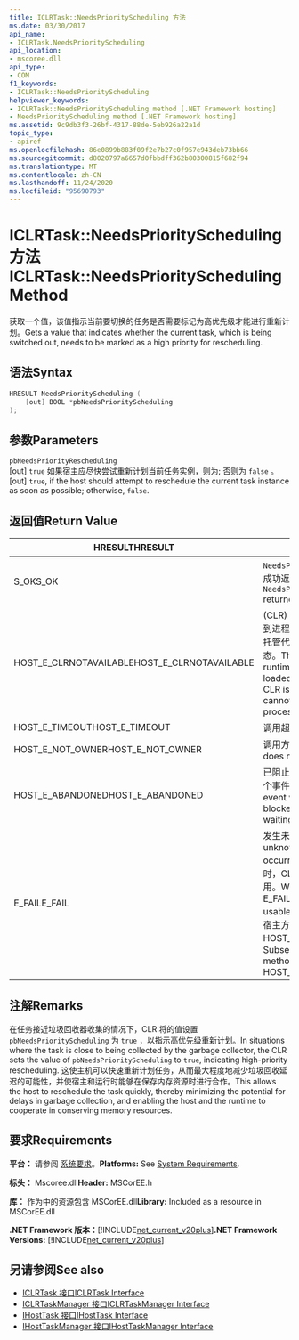 ```yaml
---
title: ICLRTask::NeedsPriorityScheduling 方法
ms.date: 03/30/2017
api_name:
- ICLRTask.NeedsPriorityScheduling
api_location:
- mscoree.dll
api_type:
- COM
f1_keywords:
- ICLRTask::NeedsPriorityScheduling
helpviewer_keywords:
- ICLRTask::NeedsPriorityScheduling method [.NET Framework hosting]
- NeedsPriorityScheduling method [.NET Framework hosting]
ms.assetid: 9c9db3f3-26bf-4317-88de-5eb926a22a1d
topic_type:
- apiref
ms.openlocfilehash: 86e0899b883f09f2e7b27c0f957e943deb73bb66
ms.sourcegitcommit: d8020797a6657d0fbbdff362b80300815f682f94
ms.translationtype: MT
ms.contentlocale: zh-CN
ms.lasthandoff: 11/24/2020
ms.locfileid: "95690793"
---
```

# <a name="iclrtaskneedspriorityscheduling-method"></a><span data-ttu-id="418cb-102">ICLRTask::NeedsPriorityScheduling 方法</span><span class="sxs-lookup"><span data-stu-id="418cb-102">ICLRTask::NeedsPriorityScheduling Method</span></span>

<span data-ttu-id="418cb-103">获取一个值，该值指示当前要切换的任务是否需要标记为高优先级才能进行重新计划。</span><span class="sxs-lookup"><span data-stu-id="418cb-103">Gets a value that indicates whether the current task, which is being switched out, needs to be marked as a high priority for rescheduling.</span></span>  
  
## <a name="syntax"></a><span data-ttu-id="418cb-104">语法</span><span class="sxs-lookup"><span data-stu-id="418cb-104">Syntax</span></span>  
  
```cpp  
HRESULT NeedsPriorityScheduling (  
    [out] BOOL *pbNeedsPriorityScheduling  
);  
```  
  
## <a name="parameters"></a><span data-ttu-id="418cb-105">参数</span><span class="sxs-lookup"><span data-stu-id="418cb-105">Parameters</span></span>  

 `pbNeedsPriorityRescheduling`  
 <span data-ttu-id="418cb-106">[out] `true` 如果宿主应尽快尝试重新计划当前任务实例，则为; 否则为 `false` 。</span><span class="sxs-lookup"><span data-stu-id="418cb-106">[out] `true`, if the host should attempt to reschedule the current task instance as soon as possible; otherwise, `false`.</span></span>  
  
## <a name="return-value"></a><span data-ttu-id="418cb-107">返回值</span><span class="sxs-lookup"><span data-stu-id="418cb-107">Return Value</span></span>  
  
|<span data-ttu-id="418cb-108">HRESULT</span><span class="sxs-lookup"><span data-stu-id="418cb-108">HRESULT</span></span>|<span data-ttu-id="418cb-109">说明</span><span class="sxs-lookup"><span data-stu-id="418cb-109">Description</span></span>|  
|-------------|-----------------|  
|<span data-ttu-id="418cb-110">S_OK</span><span class="sxs-lookup"><span data-stu-id="418cb-110">S_OK</span></span>|<span data-ttu-id="418cb-111">`NeedsPriorityRescheduling` 已成功返回。</span><span class="sxs-lookup"><span data-stu-id="418cb-111">`NeedsPriorityRescheduling` returned successfully.</span></span>|  
|<span data-ttu-id="418cb-112">HOST_E_CLRNOTAVAILABLE</span><span class="sxs-lookup"><span data-stu-id="418cb-112">HOST_E_CLRNOTAVAILABLE</span></span>|<span data-ttu-id="418cb-113"> (CLR) 的公共语言运行时未加载到进程中，或 CLR 处于无法运行托管代码或成功处理调用的状态。</span><span class="sxs-lookup"><span data-stu-id="418cb-113">The common language runtime (CLR) has not been loaded into a process, or the CLR is in a state in which it cannot run managed code or process the call successfully.</span></span>|  
|<span data-ttu-id="418cb-114">HOST_E_TIMEOUT</span><span class="sxs-lookup"><span data-stu-id="418cb-114">HOST_E_TIMEOUT</span></span>|<span data-ttu-id="418cb-115">调用超时。</span><span class="sxs-lookup"><span data-stu-id="418cb-115">The call timed out.</span></span>|  
|<span data-ttu-id="418cb-116">HOST_E_NOT_OWNER</span><span class="sxs-lookup"><span data-stu-id="418cb-116">HOST_E_NOT_OWNER</span></span>|<span data-ttu-id="418cb-117">调用方不拥有该锁。</span><span class="sxs-lookup"><span data-stu-id="418cb-117">The caller does not own the lock.</span></span>|  
|<span data-ttu-id="418cb-118">HOST_E_ABANDONED</span><span class="sxs-lookup"><span data-stu-id="418cb-118">HOST_E_ABANDONED</span></span>|<span data-ttu-id="418cb-119">已阻止的线程或纤程正在等待某个事件时，该事件被取消。</span><span class="sxs-lookup"><span data-stu-id="418cb-119">An event was canceled while a blocked thread or fiber was waiting on it.</span></span>|  
|<span data-ttu-id="418cb-120">E_FAIL</span><span class="sxs-lookup"><span data-stu-id="418cb-120">E_FAIL</span></span>|<span data-ttu-id="418cb-121">发生未知的灾难性故障。</span><span class="sxs-lookup"><span data-stu-id="418cb-121">An unknown catastrophic failure occurred.</span></span> <span data-ttu-id="418cb-122">当方法返回 E_FAIL 时，CLR 在该进程内将不再可用。</span><span class="sxs-lookup"><span data-stu-id="418cb-122">When a method returns E_FAIL, the CLR is no longer usable within the process.</span></span> <span data-ttu-id="418cb-123">对宿主方法的后续调用会返回 HOST_E_CLRNOTAVAILABLE。</span><span class="sxs-lookup"><span data-stu-id="418cb-123">Subsequent calls to hosting methods return HOST_E_CLRNOTAVAILABLE.</span></span>|  
  
## <a name="remarks"></a><span data-ttu-id="418cb-124">注解</span><span class="sxs-lookup"><span data-stu-id="418cb-124">Remarks</span></span>  

 <span data-ttu-id="418cb-125">在任务接近垃圾回收器收集的情况下，CLR 将的值设置 `pbNeedsPriorityScheduling` 为 `true` ，以指示高优先级重新计划。</span><span class="sxs-lookup"><span data-stu-id="418cb-125">In situations where the task is close to being collected by the garbage collector, the CLR sets the value of `pbNeedsPriorityScheduling` to `true`, indicating high-priority rescheduling.</span></span> <span data-ttu-id="418cb-126">这使主机可以快速重新计划任务，从而最大程度地减少垃圾回收延迟的可能性，并使宿主和运行时能够在保存内存资源时进行合作。</span><span class="sxs-lookup"><span data-stu-id="418cb-126">This allows the host to reschedule the task quickly, thereby minimizing the potential for delays in garbage collection, and enabling the host and the runtime to cooperate in conserving memory resources.</span></span>  
  
## <a name="requirements"></a><span data-ttu-id="418cb-127">要求</span><span class="sxs-lookup"><span data-stu-id="418cb-127">Requirements</span></span>  

 <span data-ttu-id="418cb-128">**平台：** 请参阅 [系统要求](../../get-started/system-requirements.md)。</span><span class="sxs-lookup"><span data-stu-id="418cb-128">**Platforms:** See [System Requirements](../../get-started/system-requirements.md).</span></span>  
  
 <span data-ttu-id="418cb-129">**标头：** Mscoree.dll</span><span class="sxs-lookup"><span data-stu-id="418cb-129">**Header:** MSCorEE.h</span></span>  
  
 <span data-ttu-id="418cb-130">**库：** 作为中的资源包含 MSCorEE.dll</span><span class="sxs-lookup"><span data-stu-id="418cb-130">**Library:** Included as a resource in MSCorEE.dll</span></span>  
  
 <span data-ttu-id="418cb-131">**.NET Framework 版本：**[!INCLUDE[net_current_v20plus](../../../../includes/net-current-v20plus-md.md)]</span><span class="sxs-lookup"><span data-stu-id="418cb-131">**.NET Framework Versions:** [!INCLUDE[net_current_v20plus](../../../../includes/net-current-v20plus-md.md)]</span></span>  
  
## <a name="see-also"></a><span data-ttu-id="418cb-132">另请参阅</span><span class="sxs-lookup"><span data-stu-id="418cb-132">See also</span></span>

- [<span data-ttu-id="418cb-133">ICLRTask 接口</span><span class="sxs-lookup"><span data-stu-id="418cb-133">ICLRTask Interface</span></span>](iclrtask-interface.md)
- [<span data-ttu-id="418cb-134">ICLRTaskManager 接口</span><span class="sxs-lookup"><span data-stu-id="418cb-134">ICLRTaskManager Interface</span></span>](iclrtaskmanager-interface.md)
- [<span data-ttu-id="418cb-135">IHostTask 接口</span><span class="sxs-lookup"><span data-stu-id="418cb-135">IHostTask Interface</span></span>](ihosttask-interface.md)
- [<span data-ttu-id="418cb-136">IHostTaskManager 接口</span><span class="sxs-lookup"><span data-stu-id="418cb-136">IHostTaskManager Interface</span></span>](ihosttaskmanager-interface.md)
